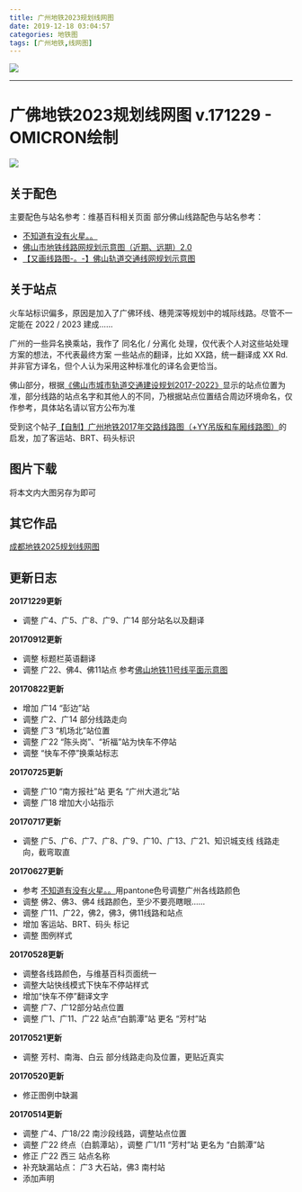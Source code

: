 ```yaml
---
title: 广州地铁2023规划线网图
date: 2019-12-18 03:04:57
categories: 地铁图
tags: [广州地铁,线网图]
---
```

![](https://clmv6w.dm.files.1drv.com/y4mn2J5n4mAJ5UVs4FC5aovLmG5ZJWL63LUa_yA_ZQUWxdhqnQ5pCjlG4jFeSZf8oDAKgUz-gt_ITqIg0dO5uB9cINRuu9A-qmpj0Hibt58A9YU2vb94-Br11RkcsQH3dhNtn_05r5cXHp8vBPdYfXKWSEmhoLASnbAMz_P_v4-uIsT0umpr8_Fr975cFZVVwGqReNNp6DQw5Ixwqtgkr97FA?width=4730&height=661&cropmode=none)
<!--more-->
---
# 广佛地铁2023规划线网图 v.171229 - OMICRON绘制
![](https://3sui6w.dm.files.1drv.com/y4mUFR2Oumx7E7gi_IAW3OJzW0zgr3vFj8ncNZdhALjFqJWhci0C_igU_RhDfKkXUPCwYEiWYJzvq4Bmuy2EmQyFxg_ZXlIhTcZyhDLCRF-8I5f4tvFM9qLAniP4dQ3KnGgWVtZ25mR7Ngm1QNUr2yPqnIC9doMdthR3Jwo_UKwJ2fEYr8ewTqZFHV9vAqvLxJkaBddphV3zR0LwHKyfj_drw?width=7801&height=7801&cropmode=none)

## 关于配色
主要配色与站名参考：维基百科相关页面
部分佛山线路配色与站名参考：
+ [不知道有没有火星。。](http://www.ditiezu.com/thread-523725-1-1.html)
+ [佛山市地铁线路网规划示意图（近期、远期）2.0](http://www.ditiezu.com/thread-511769-1-1.html)
+ [【又画线路图-。-】佛山轨道交通线网规划示意图](http://www.ditiezu.com/thread-517167-1-1.html)

## 关于站点
火车站标识偏多，原因是加入了广佛环线、穗莞深等规划中的城际线路。尽管不一定能在 2022 / 2023 建成……

广州的一些异名换乘站，我作了 同名化 / 分离化 处理，仅代表个人对这些站处理方案的想法，不代表最终方案
一些站点的翻译，比如 XX路，统一翻译成 XX Rd. 并非官方译名，但个人认为采用这种标准化的译名会更恰当。

佛山部分，根据[《佛山市城市轨道交通建设规划2017-2022》](http://www.ditiezu.com/thread-270439-1-1.html)显示的站点位置为准，部分线路的站点名字和其他人的不同，乃根据站点位置结合周边环境命名，仅作参考，具体站名请以官方公布为准

受到这个帖子[【自制】广州地铁2017年交路线路图（+YY吊版和车厢线路图）](http://www.ditiezu.com/thread-523570-1-1.html)的启发，加了客运站、BRT、码头标识

## 图片下载
将本文内大图另存为即可

## 其它作品
[成都地铁2025规划线网图](https://omicronyang.github.io/2020/01/01/MetroMap-Chengdu/)

## 更新日志
**20171229更新**
+ 调整 广4、广5、广8、广9、广14 部分站名以及翻译

**20170912更新**
+ 调整 标题栏英语翻译
+ 调整 广22、佛4、佛11站点 参考[佛山地铁11号线平面示意图](http://www.ditiezu.com/thread-532006-1-1.html)

**20170822更新**
+ 增加 广14 “彭边”站
+ 调整 广2、广14 部分线路走向
+ 调整 广3 “机场北”站位置
+ 调整 广22 “陈头岗”、“祈福”站为快车不停站
+ 调整 “快车不停”换乘站标志

**20170725更新**
+ 调整 广10 “南方报社”站 更名 “广州大道北”站
+ 调整 广18 增加大小站指示

**20170717更新**
+ 调整 广5、广6、广7、广8、广9、广10、广13、广21、知识城支线 线路走向，截弯取直

**20170627更新**
+ 参考 [不知道有没有火星。。](http://www.ditiezu.com/thread-523725-1-1.html)用pantone色号调整广州各线路颜色
+ 调整 佛2、佛3、佛4 线路颜色，至少不要亮瞎眼……
+ 调整 广11、广22，佛2，佛3，佛11线路和站点
+ 增加 客运站、BRT、码头 标记
+ 调整 图例样式

**20170528更新**
+ 调整各线路颜色，与维基百科页面统一
+ 调整大站快线模式下快车不停站样式
+ 增加“快车不停”翻译文字
+ 调整 广7、广12部分站点位置
+ 调整 广1、广11、广22 站点“白鹅潭”站 更名 “芳村”站

**20170521更新**
+ 调整 芳村、南海、白云 部分线路走向及位置，更贴近真实

**20170520更新**
+ 修正图例中缺漏

**20170514更新**
+ 调整 广4、广18/22 南沙段线路，调整站点位置
+ 调整 广22 终点（白鹅潭站），调整 广1/11 “芳村”站 更名为 “白鹅潭”站
+ 修正 广22 西三 站点名称
+ 补充缺漏站点： 广3 大石站，佛3 南村站
+ 添加声明